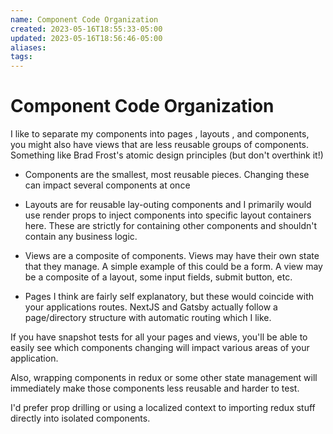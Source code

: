 ```yaml
---
name: Component Code Organization
created: 2023-05-16T18:55:33-05:00
updated: 2023-05-16T18:56:46-05:00
aliases: 
tags: 
---
```

# Component Code Organization

I like to separate my components into pages , layouts , and components, you might also have views that are less reusable groups of components.  Something like Brad Frost's atomic design principles (but don't overthink it!)

- Components are the smallest, most reusable pieces.  Changing these can impact several components at once

- Layouts are for reusable lay-outing components and I primarily would use render props to inject components into specific layout containers here.  These are strictly for containing other components and shouldn't contain any business logic.

- Views are a composite of components.  Views may have their own state that they manage.  A simple example of this could be a form.  A view may be a composite of a layout, some input fields, submit button, etc.

- Pages I think are fairly self explanatory, but these would coincide with your applications routes.  NextJS and Gatsby actually follow a page/directory structure with automatic routing which I like.

If you have snapshot tests for all your pages and views, you'll be able to easily see which components changing will impact various areas of your application.

Also, wrapping components in redux or some other state management will immediately make those components less reusable and harder to test.

I'd prefer prop drilling or using a localized context to importing redux stuff directly into isolated components.
